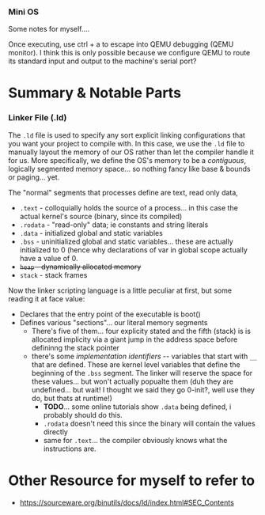 ### Mini OS

Some notes for myself....



Once executing, use ctrl + a to escape into QEMU debugging (QEMU monitor). I think this is only possible because we configure QEMU to route its standard input and output to the machine's serial port? 





# Summary & Notable Parts

### Linker File (.ld)
The `.ld` file is used to specify any sort explicit linking configurations that you want your project to compile with. In this case, we use the `.ld` file to manually layout the memory of our OS rather than let the compiler handle it for us. More specifically, we define the OS's memory to be a *contiguous*, logically segmented memory space... so nothing fancy like base & bounds or paging... yet.

The "normal" segments that processes define are text, read only data, 
- `.text` - colloquially holds the source of a process... in this case the actual kernel's source (binary, since its compiled)
- `.rodata` - "read-only" data; ie constants and string literals
- `.data` - initialized global and static variables
- `.bss` - uninitialized global and static variables... these are actually initialized to 0 (hence why declarations of var in global scope actually have a value of 0. 
- ~~`heap` - dynamically allocated memory~~
- `stack` - stack frames


Now the linker scripting language is a little peculiar at first, but some reading it at face value:
- Declares that the entry point of the executable is boot()
- Defines various "sections"... our literal memory segments
    - There's five of them... four explicity stated and the fifth (stack) is is allocated implicity via a giant jump in the address space before defininng the stack pointer 
    - there's some *implementation identifiers* -- variables that start with `__` that are defined. These are kernel level variables that define the beginning of the `.bss` segment. The linker will reserve the space for these values... but won't actually popualte them (duh they are undefined... but wait! I thought we said they go 0-init?, well use they do, but thats at runtime!)
        - **TODO**... some online tutorials show `.data` being defined, i probably should do this. 
        - `.rodata` doesn't need this since the binary will contain the values directly
        - same for `.text`... the compiler obviously knows what the instructions are.


### 






# Other Resource for myself to refer to
- https://sourceware.org/binutils/docs/ld/index.html#SEC_Contents

